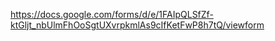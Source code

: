 https://docs.google.com/forms/d/e/1FAIpQLSfZf-ktGljt_nbUlmFhOoSgtUXvrpkmlAs9cIfKetFwP8h7tQ/viewform
